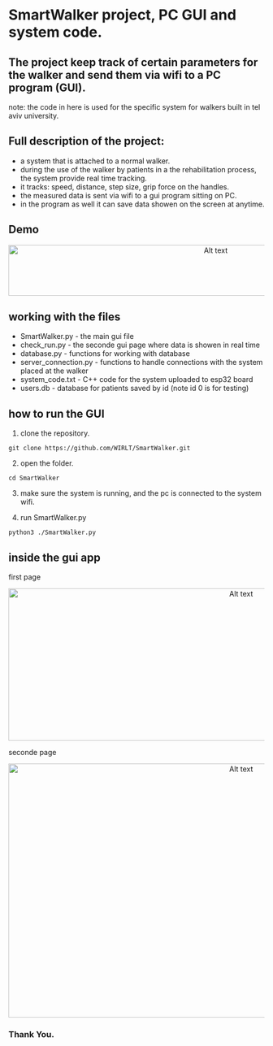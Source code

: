 # SmartWalker project, PC GUI and system code.

## The project keep track of certain parameters for the walker and send them via wifi to a PC program (GUI).
note: the code in here is used for the specific system for walkers built in tel aviv university.

## Full description of the project:
* a system that is attached to a normal walker.
* during the use of the walker by patients in a the rehabilitation process, the system provide real time tracking.
* it tracks: speed, distance, step size, grip force on the handles.
* the measured data is sent via wifi to a gui program sitting on PC.
* in the program as well it can save data showen on the screen at anytime.


## Demo
<p align="center">
  <img src="https://github.com/user-attachments/assets/6d9dc271-4893-4733-a691-e60580e7c198" alt="Alt text" width="800" height="100"/>
</p>

## working with the files
* SmartWalker.py - the main gui file 
* check_run.py - the seconde gui page where data is showen in real time
* database.py - functions for working with database
* server_connection.py - functions to handle connections with the system placed at the walker
* system_code.txt - C++ code for the system uploaded to esp32 board
* users.db - database for patients saved by id (note id 0 is for testing)


## how to run the GUI
1) clone the repository.
```console
git clone https://github.com/WIRLT/SmartWalker.git
```
2) open the folder.
```console
cd SmartWalker
```
3) make sure the system is running, and the pc is connected to the system wifi.
   
4) run SmartWalker.py
```console
python3 ./SmartWalker.py
```

## inside the gui app
first page

<p align="center">
  <img src="https://github.com/user-attachments/assets/85c226af-4084-4330-b1d1-6c343e66e65b" alt="Alt text" width="900" height="300"/>
</p>

seconde page

<p align="center">
  <img src="https://github.com/user-attachments/assets/d5ea63d0-d646-4a02-95f7-9ec0bf56e2a3" alt="Alt text" width="900" height="500"/>
</p>

### Thank You.
